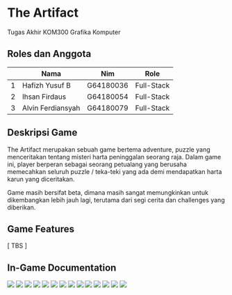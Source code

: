 # The Artifact
Tugas Akhir KOM300 Grafika Komputer

## Roles dan Anggota
<table>
    <thead>
        <tr>
            <th></th>
            <th>Nama</th>
            <th>Nim</th>
            <th>Role</th>
        </tr>
    </thead>
    <tbody>
        <tr>
            <td>1</td>
            <td>Hafizh Yusuf B</td>
            <td>G64180036</td>
            <td>Full-Stack</td>
        </tr>
        <tr>
            <td>2</td>
            <td>Ihsan Firdaus</td>
            <td>G64180054</td>
            <td>Full-Stack</td>
        </tr>
        <tr>
            <td>3</td>
            <td>Alvin Ferdiansyah</td>
            <td>G64180079</td>
            <td>Full-Stack</td>
        </tr>
    </tbody>
</table>

## Deskripsi Game
The Artifact merupakan sebuah game bertema adventure, puzzle yang menceritakan tentang misteri harta peninggalan seorang raja. Dalam game ini, player berperan sebagai seorang petualang yang berusaha memecahkan seluruh puzzle / teka-teki yang ada demi mendapatkan harta karun yang diceritakan.

Game masih bersifat beta, dimana masih sangat memungkinkan untuk dikembangkan lebih jauh lagi, terutama dari segi cerita dan challenges yang diberikan.

## Game Features
[ TBS ]

## In-Game Documentation
![](Picture%20In-Game/Altar.png)
![](Picture%20In-Game/Contributor.png)
![](Picture%20In-Game/Developer.png)
![](Picture%20In-Game/Epilog.png)
![](Picture%20In-Game/Intruksi.png)
![](Picture%20In-Game/Kuburan.png)
![](Picture%20In-Game/Menu.png)
![](Picture%20In-Game/Monumen.png)
![](Picture%20In-Game/Pause.png)
![](Picture%20In-Game/Prolog1.png)
![](Picture%20In-Game/Prolog2.png)
![](Picture%20In-Game/Rumah.png)
![](Picture%20In-Game/Solve-Puzzle.png)
![](Picture%20In-Game/Thanks.png)
